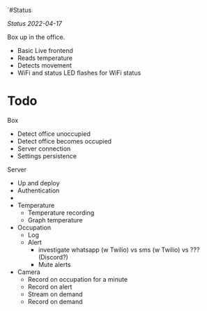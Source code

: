 ´#Status

*Status 2022-04-17*

Box up in the office.

* Basic Live frontend
* Reads temperature
* Detects movement
* WiFi and status LED flashes for WiFi status

# Todo

Box

* Detect office unoccupied
* Detect office becomes occupied
* Server connection
* Settings persistence

Server

* Up and deploy
* Authentication
*
* Temperature
  * Temperature recording
  * Graph temperature
* Occupation
  * Log
  * Alert
    * investigate whatsapp (w Twilio) vs sms (w Twilio) vs ??? (Discord?)
    * Mute alerts
* Camera
  * Record on occupation for a minute
  * Record on alert
  * Stream on demand
  * Record on demand
